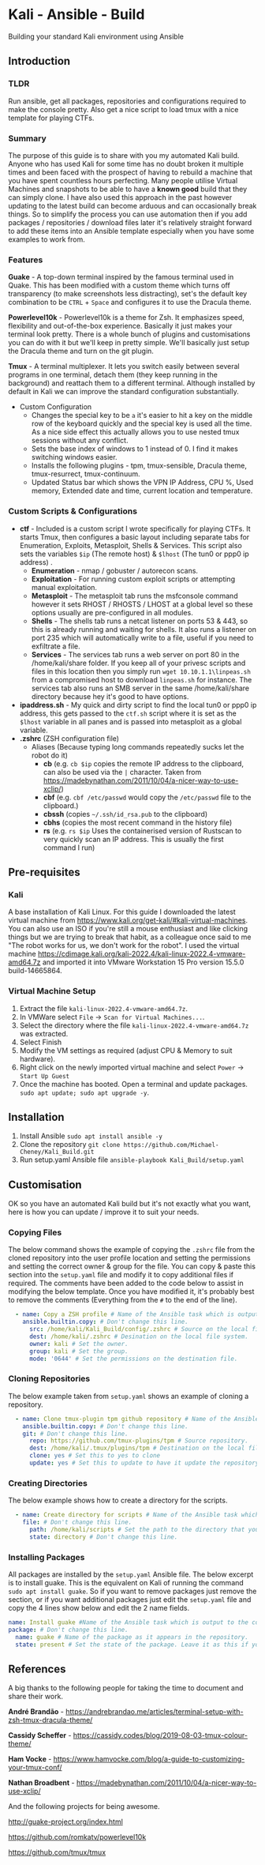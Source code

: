 # Kali - Ansible - Build
Building your standard Kali environment using Ansible

## Introduction

### TLDR

Run ansible, get all packages, repositories and configurations required to make the console pretty. Also get a nice script to load tmux with a nice template for playing CTFs. 

### Summary

The purpose of this guide is to share with you my automated Kali build. Anyone who has used Kali for some time has no doubt broken it multiple times and been faced with the prospect of having to rebuild a machine that you have spent countless hours perfecting. Many people utilise Virtual Machines and snapshots to be able to have a **known good** build that they can simply clone. I have also used this approach in the past however updating to the latest build can become arduous and can occasionally break things.  So to simplify the process you can use automation then if you add packages / repositories / download files later it's relatively straight forward to add these items into an Ansible template especially when you have some examples to work from. 

### Features

**Guake** - A top-down terminal inspired by the famous terminal used in Quake. This has been modified with a custom theme which turns off transparency (to make screenshots less distracting), set's the default key combination to be `CTRL` + `Space` and configures it to use the Dracula theme. 

**Powerlevel10k** - Powerlevel10k is a theme for Zsh. It emphasizes speed, flexibility and out-of-the-box experience. Basically it just makes your terminal look pretty. There is a whole bunch of plugins and customisations you can do with it but we'll keep in pretty simple. We'll basically just setup the Dracula theme and turn on the git plugin. 

**Tmux** - A terminal multiplexer. It lets you switch easily between several programs in one terminal, detach them (they keep running in the background) and reattach them to a different terminal. Although installed by default in Kali we can improve the standard configuration substantially. 

* Custom Configuration
  * Changes the special key to be `a` it's easier to hit a key on the middle row of the keyboard quickly and the special key is used all the time. As a nice side effect this actually allows you to use nested tmux sessions without any conflict. 
  * Sets the base index of windows to 1 instead of 0.  I find it makes switching windows easier. 
  * Installs the following plugins - tpm, tmux-sensible, Dracula theme, tmux-resurrect, tmux-continuum.
  * Updated Status bar which shows the VPN IP Address, CPU %, Used memory, Extended date and time, current location and temperature. 

### **Custom Scripts & Configurations**

* **ctf** - Included is a custom script I wrote specifically for playing CTFs. It starts Tmux, then configures a basic layout including separate tabs for Enumeration, Exploits, Metasploit, Shells & Services. This script also sets the variables `$ip` (The remote host) & `$lhost` (The tun0 or ppp0 ip address) .
  * **Enumeration** - nmap / gobuster / autorecon scans.
  * **Exploitation** - For running custom exploit scripts or attempting manual exploitation. 
  * **Metasploit** -  The metasploit tab runs the msfconsole command however it sets RHOST / RHOSTS / LHOST at a global level so these options usually are pre-configured in all modules. 
  * **Shells** - The shells tab runs a netcat listener on ports 53 & 443, so this is already running and waiting for shells. It also runs a listener on port 235 which will automatically write to a file, useful if you need to exfiltrate a file. 
  * **Services** - The services tab runs a web server on port 80 in the /home/kali/share folder. If you keep all of your privesc scripts and files in this location then you simply run `wget 10.10.1.1\linpeas.sh` from a compromised host to download `linpeas.sh` for instance. The services tab also runs an SMB server in the same /home/kali/share directory because hey it's good to have options. 
* **ipaddress.sh** - My quick and dirty script to find the local tun0 or ppp0 ip address, this gets passed to the `ctf.sh` script where it is set as the `$lhost` variable in all panes and is passed into metasploit as a global variable. 
* **.zshrc** (ZSH configuration file)
  * Aliases  (Because typing long commands repeatedly sucks let the robot do it)
    * **cb** (e.g. `cb $ip` copies the remote IP address to the clipboard, can also be used via the `|` character. Taken from https://madebynathan.com/2011/10/04/a-nicer-way-to-use-xclip/)
    * **cbf** (e.g. `cbf /etc/passwd` would copy the `/etc/passwd` file to the clipboard.)
    * **cbssh** (copies `~/.ssh/id_rsa.pub` to the clipboard)
    * **cbhs** (copies the most recent command in the history file)
    * **rs** (e.g. `rs $ip` Uses the containerised version of Rustscan to very quickly scan an IP address. This is usually the first command I run)

## Pre-requisites

### Kali

A base installation of Kali Linux. For this guide I downloaded the latest virtual machine from https://www.kali.org/get-kali/#kali-virtual-machines. You can also use an ISO if you're still a mouse enthusiast and like clicking things but we are trying to break that habit, as a colleague once said to me "The robot works for us, we don't work for the robot". I used the virtual machine https://cdimage.kali.org/kali-2022.4/kali-linux-2022.4-vmware-amd64.7z and imported it into VMware Workstation 15 Pro version 15.5.0 build-14665864. 

### Virtual Machine Setup

1. Extract the file `kali-linux-2022.4-vmware-amd64.7z`.
2. In VMWare select `File` -> `Scan for Virtual Machines...`.
3. Select the directory where the file `kali-linux-2022.4-vmware-amd64.7z` was extracted. 
4. Select Finish
5. Modify the VM settings as required (adjust CPU & Memory to suit hardware). 
6. Right click on the newly imported virtual machine and select `Power` -> `Start Up Guest`
7. Once the machine has booted. Open a terminal and update packages. `sudo apt update; sudo apt upgrade -y`.

## Installation

1. Install Ansible `sudo apt install ansible -y`
2. Clone the repository `git clone https://github.com/Michael-Cheney/Kali_Build.git`
3. Run setup.yaml Ansible file `ansible-playbook Kali_Build/setup.yaml`



## Customisation

OK so you have an automated Kali build but it's not exactly what you want, here is how you can update / improve it to suit your needs. 

### Copying Files

The below command shows the example of copying the `.zshrc` file from the cloned repository into the user profile location and setting the permissions and setting the correct owner & group for the file. You can copy & paste this section into the `setup.yaml` file and modify it to copy additional files if required. The comments have been added to the code below to assist in modifying the below template. Once you have modified it, it's probably best to remove the comments (Everything from the `#` to the end of the line).

```yaml
  - name: Copy a ZSH profile # Name of the Ansible task which is output to the command line. 
    ansible.builtin.copy: # Don't change this line. 
      src: /home/kali/Kali_Build/config/.zshrc # Source on the local file system. 
      dest: /home/kali/.zshrc # Desination on the local file system.
      owner: kali # Set the owner.
      group: kali # Set the group.
      mode: '0644' # Set the permissions on the destination file.
```

### Cloning Repositories

The below example taken from `setup.yaml` shows an example of cloning a repository. 

```yaml
  - name: Clone tmux-plugin tpm github repository # Name of the Ansible task which is output to the command line. 
    ansible.builtin.copy: # Don't change this line. 
    git: # Don't change this line. 
      repo: https://github.com/tmux-plugins/tpm # Source repository.
      dest: /home/kali/.tmux/plugins/tpm # Destination on the local file system.
      clone: yes # Set this to yes to clone
      update: yes # Set this to update to have it update the repository if it already exists.
```

### Creating Directories

The below example shows how to create a directory for the scripts. 

```yaml
  - name: Create directory for scripts # Name of the Ansible task which is output to the command line. 
    file: # Don't change this line. 
      path: /home/kali/scripts # Set the path to the directory that you want to create.
      state: directory # Don't change this line. 
```

### Installing Packages

All packages are installed by the `setup.yaml` Ansible file. The below excerpt is to install guake. This is the equivalent on Kali of running the command `sudo apt install guake`. So if you want to remove packages just remove the section, or if you want additional packages just edit the `setup.yaml` file and copy the 4 lines show below and edit the 2 name fields. 

```yaml
name: Install guake #Name of the Ansible task which is output to the command line. 
package: # Don't change this line. 
  name: guake # Name of the package as it appears in the repository.
  state: present # Set the state of the package. Leave it as this if you want it installed.
```



## References

A big thanks to the following people for taking the time to document and share their work. 

**André Brandão** - https://andrebrandao.me/articles/terminal-setup-with-zsh-tmux-dracula-theme/

**Cassidy Scheffer** - https://cassidy.codes/blog/2019-08-03-tmux-colour-theme/

**Ham Vocke** - https://www.hamvocke.com/blog/a-guide-to-customizing-your-tmux-conf/

**Nathan Broadbent** - https://madebynathan.com/2011/10/04/a-nicer-way-to-use-xclip/



And the following projects for being awesome. 

http://guake-project.org/index.html

https://github.com/romkatv/powerlevel10k

https://github.com/tmux/tmux



